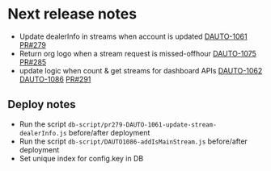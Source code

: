 # Next release notes

- Update dealerInfo in streams when account is updated
[DAUTO-1061](https://dropin.atlassian.net/browse/DAUTO-1061)
[PR#279](https://github.com/dropininc/dropin-auto-api-v1/pull/279)
- Return org logo when a stream request is missed-offhour
[DAUTO-1075](https://dropin.atlassian.net/browse/DAUTO-1075)
[PR#285](https://github.com/dropininc/dropin-auto-api-v1/pull/285)
- update logic when count & get streams for dashboard APIs
[DAUTO-1062](https://dropin.atlassian.net/browse/DAUTO-1062)
[DAUTO-1086](https://dropin.atlassian.net/browse/DAUTO-1086)
[PR#291](https://github.com/dropininc/dropin-auto-api-v1/pull/291)


## Deploy notes
- Run the script `db-script/pr279-DAUTO-1061-update-stream-dealerInfo.js` before/after deployment
- Run the script `db-script/DAUTO1086-addIsMainStream.js` before/after deployment
- Set unique index for config.key in DB
